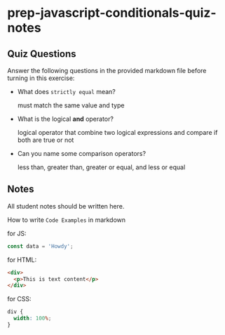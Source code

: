 # prep-javascript-conditionals-quiz-notes

## Quiz Questions

Answer the following questions in the provided markdown file before turning in this exercise:

- What does `strictly equal` mean?

  must match the same value and type

- What is the logical **and** operator?

  logical operator that combine two logical expressions and compare if both are true or not

- Can you name some comparison operators?

  less than, greater than, greater or equal, and less or equal

## Notes

All student notes should be written here.

How to write `Code Examples` in markdown

for JS:

```javascript
const data = 'Howdy';
```

for HTML:

```html
<div>
  <p>This is text content</p>
</div>
```

for CSS:

```css
div {
  width: 100%;
}
```
